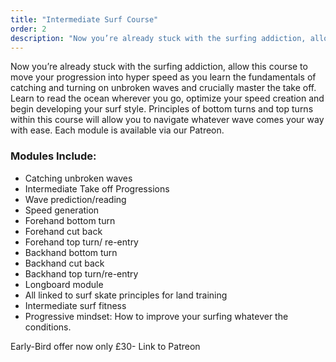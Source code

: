 ```yaml
---
title: "Intermediate Surf Course"
order: 2
description: "Now you’re already stuck with the surfing addiction, allow this course to move your progression into hyper speed as you learn the fundamentals of catching and turning on unbroken waves and crucially master the take off. Principles of bottom turns and top turns within this course will allow you to navigate whatever wave comes your way with ease."
---
```


Now you’re already stuck with the surfing addiction, allow this course to move your progression into hyper speed as you learn the fundamentals of catching and turning on unbroken waves and crucially master the take off.
Learn to read the ocean wherever you go, optimize your speed creation and begin developing your surf style. Principles of bottom turns and top turns within this course will allow you to navigate whatever wave comes your way with ease. Each module is available via our Patreon.

### Modules Include:

- Catching unbroken waves
- Intermediate Take off Progressions
- Wave prediction/reading
- Speed generation
- Forehand bottom turn
- Forehand cut back
- Forehand top turn/ re-entry
- Backhand bottom turn
- Backhand cut back
- Backhand top turn/re-entry
- Longboard module
- All linked to surf skate principles for land training
- Intermediate surf fitness
- Progressive mindset: How to improve your surfing whatever the conditions.

Early-Bird offer now only £30- Link to Patreon
